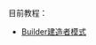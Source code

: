 


目前教程：

- [Builder建造者模式](https://github.com/13767004362/JavaTraining/blob/master/JavaDesignDemo/document/Builder%E6%9E%84%E5%BB%BA%E8%80%85%E6%A8%A1%E5%BC%8F.md)
